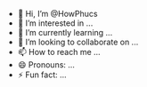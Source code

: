 - 👋 Hi, I’m @HowPhucs
- 👀 I’m interested in ...
- 🌱 I’m currently learning ...
- 💞️ I’m looking to collaborate on ...
- 📫 How to reach me ...
- 😄 Pronouns: ...
- ⚡ Fun fact: ...

<!---
HowPhucs/HowPhucs is a ✨ special ✨ repository because its `README.md` (this file) appears on your GitHub profile.
You can click the Preview link to take a look at your changes.
--->
